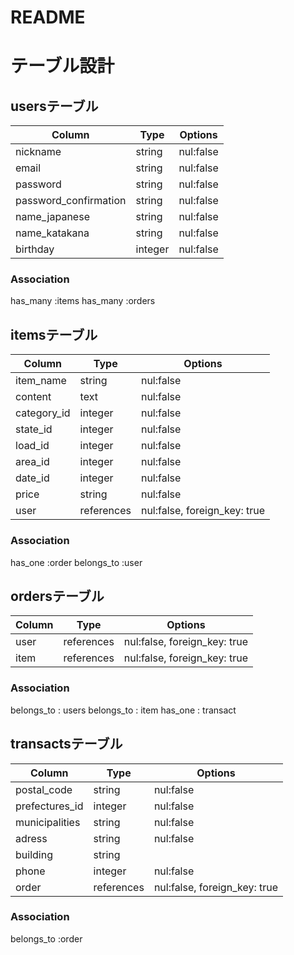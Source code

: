 # README


# テーブル設計

## usersテーブル

| Column                |  Type      |  Options               |
|-----------------------|------------|------------------------|
| nickname              | string     | nul:false              |
| email                 | string     | nul:false              |
| password              | string     | nul:false              |
| password_confirmation | string     | nul:false              |
| name_japanese         | string     | nul:false              |
| name_katakana         | string     | nul:false              |
| birthday              | integer    | nul:false              |


### Association

has_many :items
has_many :orders



## itemsテーブル

| Column                |  Type      |  Options                     |
|-----------------------|------------|------------------------------|
| item_name             | string     | nul:false                    |
| content               | text       | nul:false                    |
| category_id           | integer    | nul:false                    |
| state_id              | integer    | nul:false                    |
| load_id               | integer    | nul:false                    |
| area_id               | integer    | nul:false                    |
| date_id               | integer    | nul:false                    |
| price                 | string     | nul:false                    |
| user                  | references | nul:false, foreign_key: true |


### Association

has_one    :order
belongs_to :user



## ordersテーブル

| Column                |  Type      |  Options                     |
|-----------------------|------------|------------------------------|
| user                  | references | nul:false, foreign_key: true |
| item                  | references | nul:false, foreign_key: true |


### Association

belongs_to : users
belongs_to : item
has_one    : transact



## transactsテーブル

| Column                |  Type      |  Options                     |
|-----------------------|------------|------------------------------|
| postal_code           | string     | nul:false                    |
| prefectures_id        | integer    | nul:false                    |
| municipalities        | string     | nul:false                    |
| adress                | string     | nul:false                    |
| building              | string     |                              |
| phone                 | integer    | nul:false                    |
| order                 | references | nul:false, foreign_key: true |


### Association

belongs_to :order